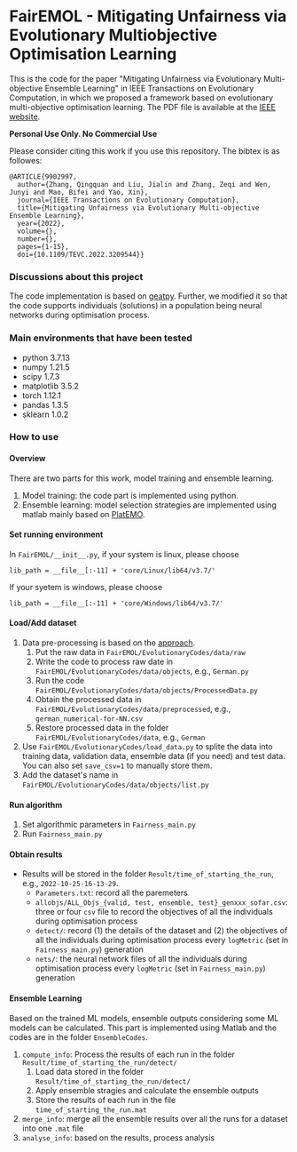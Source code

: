 # FairEMOL - Mitigating Unfairness via Evolutionary Multiobjective Optimisation Learning

This is the code for the paper "Mitigating Unfairness via Evolutionary Multi-objective Ensemble Learning" in 
IEEE Transactions on Evolutionary Computation, in which we proposed a framework based on evolutionary multi-objective 
optimisation learning. The PDF file is available at the [IEEE website](https://ieeexplore.ieee.org/document/9902997).

**Personal Use Only. No Commercial Use**

Please consider citing this work if you use this repository. The bibtex is as followes:

````
@ARTICLE{9902997,
  author={Zhang, Qingquan and Liu, Jialin and Zhang, Zeqi and Wen, Junyi and Mao, Bifei and Yao, Xin},
  journal={IEEE Transactions on Evolutionary Computation}, 
  title={Mitigating Unfairness via Evolutionary Multi-objective Ensemble Learning}, 
  year={2022},
  volume={},
  number={},
  pages={1-15},
  doi={10.1109/TEVC.2022.3209544}}
````

### Discussions about this project
The code implementation is based on [geatpy](https://github.com/geatpy-dev/geatpy). Further, we modified it so that the code supports individuals (solutions) in a population being neural networks during optimisation process.

### Main environments that have been tested
* python 3.7.13
* numpy 1.21.5
* scipy 1.7.3
* matplotlib 3.5.2
* torch 1.12.1
* pandas 1.3.5
* sklearn 1.0.2


### How to use
#### Overview
There are two parts for this work, model training and ensemble learning.
1. Model training: the code part is implemented using python.
2. Ensemble learning: model selection strategies are implemented using matlab mainly based on [PlatEMO](https://github.com/BIMK/PlatEMO). 
#### Set running environment

In `FairEMOL/__init__.py`, if your system is linux, please choose

````lib_path = __file__[:-11] + 'core/Linux/lib64/v3.7/'````

If your syetem is windows, please choose

````lib_path = __file__[:-11] + 'core/Windows/lib64/v3.7/'  ````

#### Load/Add dataset
1. Data pre-processing is based on the [approach](https://github.com/algofairness/fairness-comparison).
   1. Put the raw data in `FairEMOL/EvolutionaryCodes/data/raw`
   2. Write the code to process raw date in `FairEMOL/EvolutionaryCodes/data/objects`, e.g., `German.py`
   3. Run the code `FairEMOL/EvolutionaryCodes/data/objects/ProcessedData.py` 
   4. Obtain the processed data in `FairEMOL/EvolutionaryCodes/data/preprocessed`, e.g., `german_numerical-for-NN.csv`
   5. Restore processed data in the folder `FairEMOL/EvolutionaryCodes/data`, e.g., `German`
2. Use `FairEMOL/EvolutionaryCodes/load_data.py` to splite the data into training data, validation data, ensemble data (if you need) and test data. You can also set `save_csv=1` to manually store them.
3. Add the dataset's name in `FairEMOL/EvolutionaryCodes/data/objects/list.py`

#### Run algorithm
1. Set algorithmic parameters in `Fairness_main.py`
2. Run `Fairness_main.py`

#### Obtain results
* Results will be stored in the folder `Result/time_of_starting_the_run`, e.g., `2022-10-25-16-13-29`. 
  * `Parameters.txt`: record all the paremeters
  * `allobjs/ALL_Objs_{valid, test, ensemble, test}_genxxx_sofar.csv`: three or four `csv` file to record the objectives of all the individuals during optimisation process
  * `detect/`: record (1) the details of the dataset and (2) the objectives of all the individuals during optimisation process every `logMetric` (set in `Fairness_main.py`) generation
  * `nets/`: the neural network files of all the individuals during optimisation process every `logMetric` (set in `Fairness_main.py`) generation

#### Ensemble Learning
Based on the trained ML models, ensemble outputs considering some ML models can be calculated. This part is implemented using Matlab and the codes are in the folder `EnsembleCodes`.
1. `compute_info`: Process the results of each run in the folder `Result/time_of_starting_the_run/detect/` 
   1. Load data stored in the folder `Result/time_of_starting_the_run/detect/`
   2. Apply ensemble stragies and calculate the ensemble outputs
   3. Store the results of each run in the file `time_of_starting_the_run.mat`
3. `merge_info`: merge all the ensemble results over all the runs for a dataset into one `.mat` file
4. `analyse_info`: based on the results, process analysis